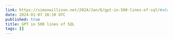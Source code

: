 ```yaml
---
link: https://simonwillison.net/2024/Jan/6/gpt-in-500-lines-of-sql/#atom-everything
date: 2024-01-07 16:10 UTC
published: true
title: GPT in 500 lines of SQL
tags: []
---
```



